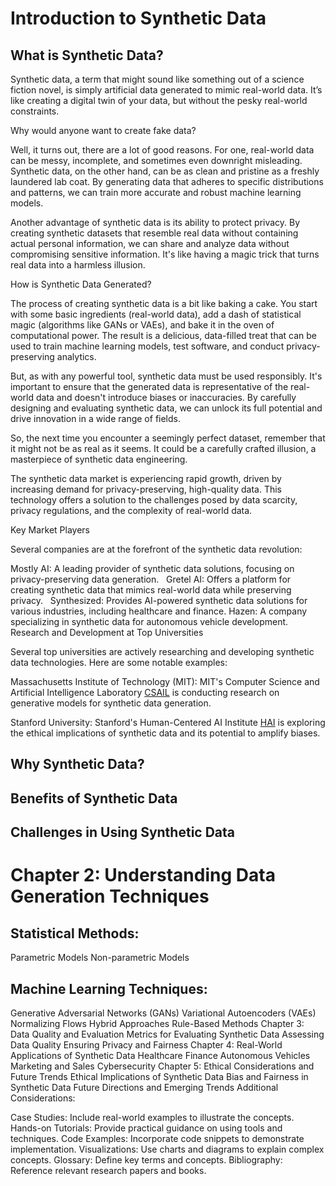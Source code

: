# Introduction to Synthetic Data #


## What is Synthetic Data? ##

Synthetic data, a term that might sound like something out of a science fiction novel, is simply artificial data generated to mimic real-world data. It’s like creating a digital twin of your data, but without the pesky real-world constraints.

Why would anyone want to create fake data?

Well, it turns out, there are a lot of good reasons. For one, real-world data can be messy, incomplete, and sometimes even downright misleading. Synthetic data, on the other hand, can be as clean and pristine as a freshly laundered lab coat. By generating data that adheres to specific distributions and patterns, we can train more accurate and robust machine learning models.

Another advantage of synthetic data is its ability to protect privacy. By creating synthetic datasets that resemble real data without containing actual personal information, we can share and analyze data without compromising sensitive information. It's like having a magic trick that turns real data into a harmless illusion.

How is Synthetic Data Generated?

The process of creating synthetic data is a bit like baking a cake. You start with some basic ingredients (real-world data), add a dash of statistical magic (algorithms like GANs or VAEs), and bake it in the oven of computational power. The result is a delicious, data-filled treat that can be used to train machine learning models, test software, and conduct privacy-preserving analytics.

But, as with any powerful tool, synthetic data must be used responsibly. It's important to ensure that the generated data is representative of the real-world data and doesn't introduce biases or inaccuracies. By carefully designing and evaluating synthetic data, we can unlock its full potential and drive innovation in a wide range of fields.

So, the next time you encounter a seemingly perfect dataset, remember that it might not be as real as it seems. It could be a carefully crafted illusion, a masterpiece of synthetic data engineering.


The synthetic data market is experiencing rapid growth, driven by increasing demand for privacy-preserving, high-quality data. This technology offers a solution to the challenges posed by data scarcity, privacy regulations, and the complexity of real-world data.   

Key Market Players

Several companies are at the forefront of the synthetic data revolution:

Mostly AI: A leading provider of synthetic data solutions, focusing on privacy-preserving data generation.   
Gretel AI: Offers a platform for creating synthetic data that mimics real-world data while preserving privacy.   
Synthesized: Provides AI-powered synthetic data solutions for various industries, including healthcare and finance.
Hazen: A company specializing in synthetic data for autonomous vehicle development.
Research and Development at Top Universities

Several top universities are actively researching and developing synthetic data technologies. Here are some notable examples:   

Massachusetts Institute of Technology (MIT): MIT's Computer Science and Artificial Intelligence Laboratory [CSAIL](https://news.mit.edu/2023/synthetic-imagery-sets-new-bar-ai-training-efficiency-1120#:~:text=MIT%20CSAIL%20researchers%20innovate%20with,and%20bias%2Dreduced%20machine%20learning.) is conducting research on generative models for synthetic data generation.


Stanford University: Stanford's Human-Centered AI Institute [HAI](https://stanmed.stanford.edu/generative-ai-synthetic-data-promise/) is exploring the ethical implications of synthetic data and its potential to amplify biases.


## Why Synthetic Data? ##

## Benefits of Synthetic Data ##

## Challenges in Using Synthetic Data ##

# Chapter 2: Understanding Data Generation Techniques #
## Statistical Methods: ##
Parametric Models
Non-parametric Models
## Machine Learning Techniques: ##
Generative Adversarial Networks (GANs)
Variational Autoencoders (VAEs)
Normalizing Flows
Hybrid Approaches
Rule-Based Methods
Chapter 3: Data Quality and Evaluation
Metrics for Evaluating Synthetic Data
Assessing Data Quality
Ensuring Privacy and Fairness
Chapter 4: Real-World Applications of Synthetic Data
Healthcare
Finance
Autonomous Vehicles
Marketing and Sales
Cybersecurity
Chapter 5: Ethical Considerations and Future Trends
Ethical Implications of Synthetic Data
Bias and Fairness in Synthetic Data
Future Directions and Emerging Trends
Additional Considerations:

Case Studies: Include real-world examples to illustrate the concepts.
Hands-on Tutorials: Provide practical guidance on using tools and techniques.
Code Examples: Incorporate code snippets to demonstrate implementation.
Visualizations: Use charts and diagrams to explain complex concepts.
Glossary: Define key terms and concepts.
Bibliography: Reference relevant research papers and books.
